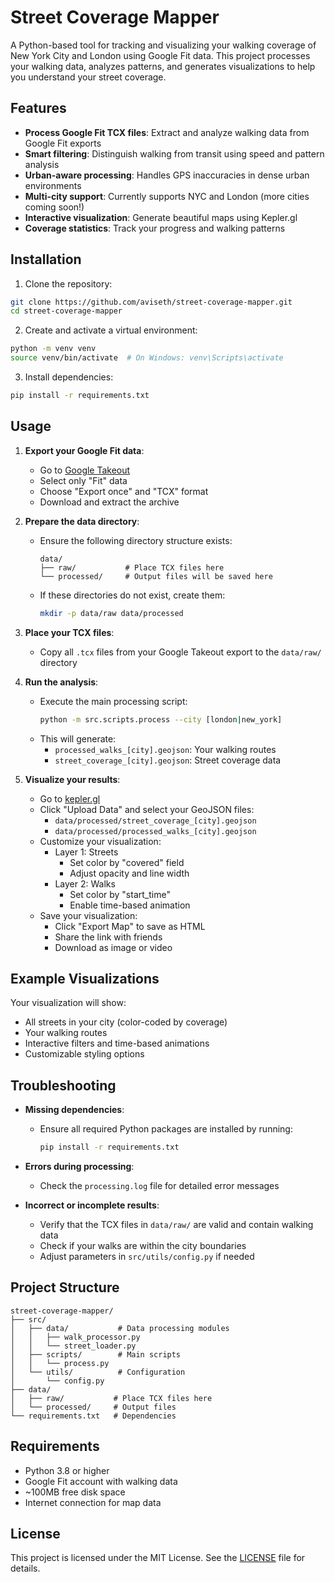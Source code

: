 # Street Coverage Mapper

A Python-based tool for tracking and visualizing your walking coverage of New York City and London using Google Fit data. This project processes your walking data, analyzes patterns, and generates visualizations to help you understand your street coverage.

## Features

- **Process Google Fit TCX files**: Extract and analyze walking data from Google Fit exports
- **Smart filtering**: Distinguish walking from transit using speed and pattern analysis
- **Urban-aware processing**: Handles GPS inaccuracies in dense urban environments
- **Multi-city support**: Currently supports NYC and London (more cities coming soon!)
- **Interactive visualization**: Generate beautiful maps using Kepler.gl
- **Coverage statistics**: Track your progress and walking patterns

## Installation

1. Clone the repository:
```bash
git clone https://github.com/aviseth/street-coverage-mapper.git
cd street-coverage-mapper
```

2. Create and activate a virtual environment:
```bash
python -m venv venv
source venv/bin/activate  # On Windows: venv\Scripts\activate
```

3. Install dependencies:
```bash
pip install -r requirements.txt
```

## Usage

1. **Export your Google Fit data**:
   - Go to [Google Takeout](https://takeout.google.com/)
   - Select only "Fit" data
   - Choose "Export once" and "TCX" format
   - Download and extract the archive

2. **Prepare the data directory**:
   - Ensure the following directory structure exists:
     ```
     data/
     ├── raw/           # Place TCX files here
     └── processed/     # Output files will be saved here
     ```
   - If these directories do not exist, create them:
     ```bash
     mkdir -p data/raw data/processed
     ```

3. **Place your TCX files**:
   - Copy all `.tcx` files from your Google Takeout export to the `data/raw/` directory

4. **Run the analysis**:
   - Execute the main processing script:
     ```bash
     python -m src.scripts.process --city [london|new_york]
     ```
   - This will generate:
     - `processed_walks_[city].geojson`: Your walking routes
     - `street_coverage_[city].geojson`: Street coverage data

5. **Visualize your results**:
   - Go to [kepler.gl](https://kepler.gl/)
   - Click "Upload Data" and select your GeoJSON files:
     - `data/processed/street_coverage_[city].geojson`
     - `data/processed/processed_walks_[city].geojson`
   - Customize your visualization:
     - Layer 1: Streets
       - Set color by "covered" field
       - Adjust opacity and line width
     - Layer 2: Walks
       - Set color by "start_time"
       - Enable time-based animation
   - Save your visualization:
     - Click "Export Map" to save as HTML
     - Share the link with friends
     - Download as image or video

## Example Visualizations

Your visualization will show:
- All streets in your city (color-coded by coverage)
- Your walking routes
- Interactive filters and time-based animations
- Customizable styling options

## Troubleshooting

- **Missing dependencies**:
  - Ensure all required Python packages are installed by running:
    ```bash
    pip install -r requirements.txt
    ```

- **Errors during processing**:
  - Check the `processing.log` file for detailed error messages

- **Incorrect or incomplete results**:
  - Verify that the TCX files in `data/raw/` are valid and contain walking data
  - Check if your walks are within the city boundaries
  - Adjust parameters in `src/utils/config.py` if needed

## Project Structure

```
street-coverage-mapper/
├── src/
│   ├── data/           # Data processing modules
│   │   ├── walk_processor.py
│   │   └── street_loader.py
│   ├── scripts/        # Main scripts
│   │   └── process.py
│   └── utils/          # Configuration
│       └── config.py
├── data/
│   ├── raw/           # Place TCX files here
│   └── processed/     # Output files
└── requirements.txt   # Dependencies
```

## Requirements

- Python 3.8 or higher
- Google Fit account with walking data
- ~100MB free disk space
- Internet connection for map data

## License

This project is licensed under the MIT License. See the [LICENSE](LICENSE) file for details.
